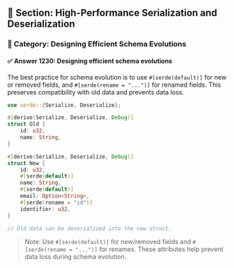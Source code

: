 ## 📘 Section: High-Performance Serialization and Deserialization
### 🔹 Category: Designing Efficient Schema Evolutions
#### ✅ Answer 1230: Designing efficient schema evolutions

The best practice for schema evolution is to use `#[serde(default)]` for new or removed fields, and `#[serde(rename = "...")]` for renamed fields. This preserves compatibility with old data and prevents data loss.

```rust
use serde::{Serialize, Deserialize};

#[derive(Serialize, Deserialize, Debug)]
struct Old {
    id: u32,
    name: String,
}

#[derive(Serialize, Deserialize, Debug)]
struct New {
    id: u32,
    #[serde(default)]
    name: String,
    #[serde(default)]
    email: Option<String>,
    #[serde(rename = "id")]
    identifier: u32,
}

// Old data can be deserialized into the new struct.
```

> Note: Use `#[serde(default)]` for new/removed fields and `#[serde(rename = "...")]` for renames. These attributes help prevent data loss during schema evolution.
